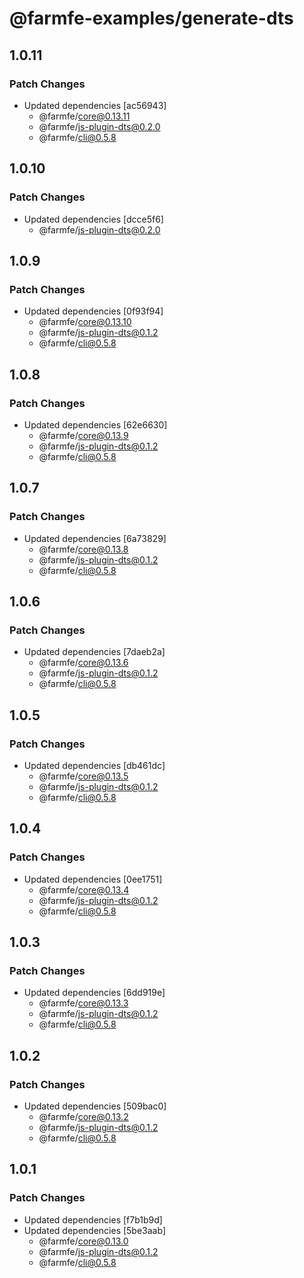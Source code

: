 # @farmfe-examples/generate-dts

## 1.0.11

### Patch Changes

- Updated dependencies [ac56943]
  - @farmfe/core@0.13.11
  - @farmfe/js-plugin-dts@0.2.0
  - @farmfe/cli@0.5.8

## 1.0.10

### Patch Changes

- Updated dependencies [dcce5f6]
  - @farmfe/js-plugin-dts@0.2.0

## 1.0.9

### Patch Changes

- Updated dependencies [0f93f94]
  - @farmfe/core@0.13.10
  - @farmfe/js-plugin-dts@0.1.2
  - @farmfe/cli@0.5.8

## 1.0.8

### Patch Changes

- Updated dependencies [62e6630]
  - @farmfe/core@0.13.9
  - @farmfe/js-plugin-dts@0.1.2
  - @farmfe/cli@0.5.8

## 1.0.7

### Patch Changes

- Updated dependencies [6a73829]
  - @farmfe/core@0.13.8
  - @farmfe/js-plugin-dts@0.1.2
  - @farmfe/cli@0.5.8

## 1.0.6

### Patch Changes

- Updated dependencies [7daeb2a]
  - @farmfe/core@0.13.6
  - @farmfe/js-plugin-dts@0.1.2
  - @farmfe/cli@0.5.8

## 1.0.5

### Patch Changes

- Updated dependencies [db461dc]
  - @farmfe/core@0.13.5
  - @farmfe/js-plugin-dts@0.1.2
  - @farmfe/cli@0.5.8

## 1.0.4

### Patch Changes

- Updated dependencies [0ee1751]
  - @farmfe/core@0.13.4
  - @farmfe/js-plugin-dts@0.1.2
  - @farmfe/cli@0.5.8

## 1.0.3

### Patch Changes

- Updated dependencies [6dd919e]
  - @farmfe/core@0.13.3
  - @farmfe/js-plugin-dts@0.1.2
  - @farmfe/cli@0.5.8

## 1.0.2

### Patch Changes

- Updated dependencies [509bac0]
  - @farmfe/core@0.13.2
  - @farmfe/js-plugin-dts@0.1.2
  - @farmfe/cli@0.5.8

## 1.0.1

### Patch Changes

- Updated dependencies [f7b1b9d]
- Updated dependencies [5be3aab]
  - @farmfe/core@0.13.0
  - @farmfe/js-plugin-dts@0.1.2
  - @farmfe/cli@0.5.8
